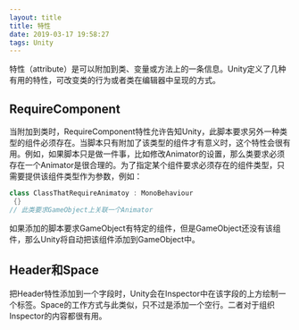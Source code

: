 ```yaml
---
layout: title
title: 特性
date: 2019-03-17 19:58:27
tags: Unity
---
```

 特性（attribute）是可以附加到类、变量或方法上的一条信息。Unity定义了几种有用的特性，可改变类的行为或者类在编辑器中呈现的方式。

 <!--more-->

## RequireComponent 
当附加到类时，RequireComponent特性允许告知Unity，此脚本要求另外一种类型的组件必须存在。当脚本只有附加了该类型的组件才有意义时，这个特性会很有用。例如，如果脚本只是做一件事，比如修改Animator的设置，那么类要求必须存在一个Animator是很合理的。为了指定某个组件要求必须存在的组件类型，只需要提供该组件类型作为参数，例如：
```cs              [RequireComponent(typeof(Animator))]
class ClassThatRequireAnimatoy : MonoBehaviour
 {}
// 此类要求GameObject上关联一个Animator
```
如果添加的脚本要求GameObject有特定的组件，但是GameObject还没有该组件，那么Unity将自动把该组件添加到GameObject中。

## Header和Space
把Header特性添加到一个字段时，Unity会在Inspector中在该字段的上方绘制一个标签。Space的工作方式与此类似，只不过是添加一个空行。二者对于组织Inspector的内容都很有用。


